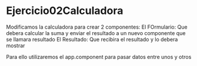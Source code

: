 # Ejercicio02Calculadora
Modificamos la calculadora para crear 2 componentes:
El FOrmulario: Que debera calcular la suma y enviar el resultado a un nuevo componente que se llamara resultado
El Resultado: Que recibira el resultado y lo debera mostrar

Para ello utilizaremos el app.component para pasar datos entre unos y otros
